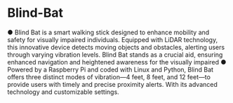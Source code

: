 # Blind-Bat

● Blind Bat is a smart walking stick designed to enhance mobility and safety for visually impaired individuals. Equipped with LiDAR technology, this innovative device detects moving objects and obstacles, alerting users through varying vibration levels. Blind Bat stands as a crucial aid, ensuring enhanced navigation and heightened awareness for the visually impaired
● Powered by a Raspberry Pi and coded with Linux and Python, Blind Bat offers three distinct modes of vibration—4 feet, 8 feet, and 12 feet—to provide users with timely and precise proximity alerts. With its advanced technology and customizable settings.
